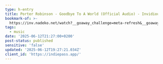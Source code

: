 ```yaml
---
type: h-entry
title: Porter Robinson - Goodbye To A World (Official Audio) - Invidious
bookmark-of: >-
  https://inv.nadeko.net/watch?__goaway_challenge=meta-refresh&__goaway_id=aecd545162c4bbfb3a4d3a01180fde26&__goaway_referer=https%3A%2F%2Finv.nadeko.net%2Fsearch%3Fq%3Dgoodbye%2Bto%2Ba%2Bworld&v=W2TE0DjdNqI
tags:
  - music
date: '2025-06-12T21:27:00+0200'
post-status: published
sensitive: 'false'
updated: '2025-06-12T19:27:21.034Z'
client_id: 'https://indiepass.app/'
---
```


